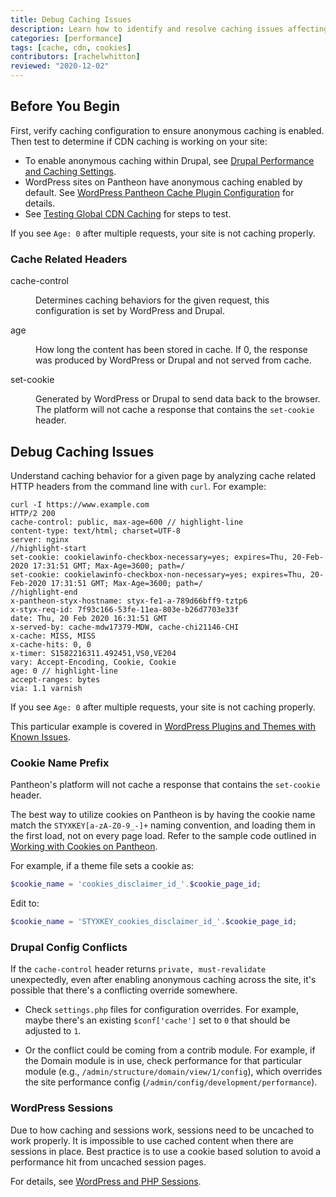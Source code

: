 ```yaml
---
title: Debug Caching Issues
description: Learn how to identify and resolve caching issues affecting your Pantheon sites.
categories: [performance]
tags: [cache, cdn, cookies]
contributors: [rachelwhitton]
reviewed: "2020-12-02"
---
```


## Before You Begin

First, verify caching configuration to ensure anonymous caching is enabled. Then test to determine if CDN caching is working on your site:

- To enable anonymous caching within Drupal, see [Drupal Performance and Caching Settings](/drupal-cache).
- WordPress sites on Pantheon have anonymous caching enabled by default. See [WordPress Pantheon Cache Plugin Configuration](/wordpress-cache-plugin) for details.
- See [Testing Global CDN Caching](/test-global-cdn-caching) for steps to test.

If you see `Age: 0` after multiple requests, your site is not caching properly.

### Cache Related Headers

<dl>

<dt ignored>cache-control</dt>

<dd>

Determines caching behaviors for the given request, this configuration is set by WordPress and Drupal.

</dd>

<dt ignored>age</dt>

<dd>

How long the content has been stored in cache. If 0, the response was produced by WordPress or Drupal and not served from cache.

</dd>

<dt ignored>set-cookie</dt>

<dd>

Generated by WordPress or Drupal to send data back to the browser. The platform will not cache a response that contains the `set-cookie` header.

</dd>

</dl>

## Debug Caching Issues

Understand caching behavior for a given page by analyzing cache related HTTP headers from the command line with `curl`. For example:

```bash{outputLines: 2-20}
curl -I https://www.example.com
HTTP/2 200
cache-control: public, max-age=600 // highlight-line
content-type: text/html; charset=UTF-8
server: nginx
//highlight-start
set-cookie: cookielawinfo-checkbox-necessary=yes; expires=Thu, 20-Feb-2020 17:31:51 GMT; Max-Age=3600; path=/
set-cookie: cookielawinfo-checkbox-non-necessary=yes; expires=Thu, 20-Feb-2020 17:31:51 GMT; Max-Age=3600; path=/
//highlight-end
x-pantheon-styx-hostname: styx-fe1-a-789d66bff9-tztp6
x-styx-req-id: 7f93c166-53fe-11ea-803e-b26d7703e33f
date: Thu, 20 Feb 2020 16:31:51 GMT
x-served-by: cache-mdw17379-MDW, cache-chi21146-CHI
x-cache: MISS, MISS
x-cache-hits: 0, 0
x-timer: S1582216311.492451,VS0,VE204
vary: Accept-Encoding, Cookie, Cookie
age: 0 // highlight-line
accept-ranges: bytes
via: 1.1 varnish
```

If you see `Age: 0` after multiple requests, your site is not caching properly.

This particular example is covered in [WordPress Plugins and Themes with Known Issues](/plugins-known-issues#gdpr-cookie-consent).

### Cookie Name Prefix

Pantheon's platform will not cache a response that contains the `set-cookie` header.

The best way to utilize cookies on Pantheon is by having the cookie name match the `STYXKEY[a-zA-Z0-9_-]+` naming convention, and loading them in the first load, not on every page load. Refer to the sample code outlined in [Working with Cookies on Pantheon](/cookies#cache-varying-cookies).

For example, if a theme file sets a cookie as:

```php
$cookie_name = 'cookies_disclaimer_id_'.$cookie_page_id;
```

Edit to:

```php
$cookie_name = 'STYXKEY_cookies_disclaimer_id_'.$cookie_page_id;
```

### Drupal Config Conflicts

If the `cache-control` header returns `private, must-revalidate` unexpectedly, even after enabling anonymous caching across the site, it's possible that there's a conflicting override somewhere.

- Check `settings.php` files for configuration overrides. For example, maybe there's an existing `$conf['cache']` set to `0` that should be adjusted to `1`.

- Or the conflict could be coming from a contrib module. For example, if the Domain module is in use, check performance for that particular module (e.g., `/admin/structure/domain/view/1/config`), which overrides the site performance config (`/admin/config/development/performance`).

### WordPress Sessions

Due to how caching and sessions work, sessions need to be uncached to work properly. It is impossible to use cached content when there are sessions in place. Best practice is to use a cookie based solution to avoid a performance hit from uncached session pages.

For details, see [WordPress and PHP Sessions](/wordpress-sessions#varnish-or-caching-is-not-working-when-a-plugin-or-theme-that-uses-_sessions-is-enabled).
